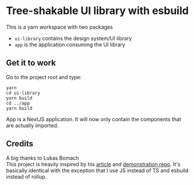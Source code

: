 # Tree-shakable UI library with esbuild

This is a yarn workspace with two packages

- `ui-library` contains the design system/UI library
- `app` is the application consuming the UI library

## Get it to work

Go to the project root and type:

```shell
yarn
cd ui-library
yarn build
cd ../app
yarn build
```

App is a NextJS application. It will now only contain the components that are actually imported.

## Credits

A big thanks to Lukas Bomach  
This project is heavily inspired by his [article](https://dev.to/lukasbombach/how-to-write-a-tree-shakable-component-library-4ied) and [demonstration repo](https://github.com/LukasBombach/tree-shakable-component-library). It's basically identical with the exception that I use JS instead of TS and esbuild instead of rollup.
